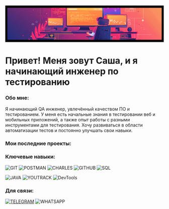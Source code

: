 ![Header](https://github.com/AlexBar201/AlexBar201/blob/main/sources/headerrr-fotor-20250214182243.png)

# Привет! Меня зовут Саша, и я начинающий инженер по тестированию
### Обо мне: 
Я начинающий QA инженер, увлечённый качеством ПО и тестированием. У меня есть начальные знания в тестировании веб и мобильных приложений, а также опыт работы с разными инструментами для тестирования. Хочу развиваться в области автоматизации тестов и постоянно улучшать свои навыки.

### Мои последние проекты:

### Ключевые навыки:
![GIT](https://img.shields.io/badge/-GIT-090909?style=social&logo=git)
![POSTMAN](https://img.shields.io/badge/-Postman-090909?style=social&logo=postman)
![CHARLES](https://img.shields.io/badge/-Charles-090909?style=social&logo=charles)
![GITHUB](https://img.shields.io/badge/-GITHUB-090909?style=social&logo=github)
![SQL](https://img.shields.io/badge/-SQL-090909?style=social&logo=mysql)

![JAVA](https://img.shields.io/badge/-Java-ffffff?style=social=java)
![YOUTRACK](https://img.shields.io/badge/-YouTrack-ffffff?style=social=youtrack)
![DevTools](https://img.shields.io/badge/-DevTools-ffffff?style=social=devtools)

### Для связи:
[![TELEGRAM](https://img.shields.io/badge/-Telegram-090909?style=social&logo=telegram)](https://t.me/Al_Baranov201)
![WHATSAPP](https://img.shields.io/badge/-89821484503-090909?style=social&logo=whatsapp)
